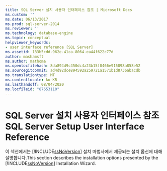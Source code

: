 ```yaml
---
title: SQL Server 설치 사용자 인터페이스 참조 | Microsoft Docs
ms.custom: ''
ms.date: 06/13/2017
ms.prod: sql-server-2014
ms.reviewer: ''
ms.technology: database-engine
ms.topic: conceptual
helpviewer_keywords:
- user interface reference [SQL Server]
ms.assetid: 183b5cdd-962e-41ca-8064-ea44f622c77d
author: mashamsft
ms.author: mathoma
ms.openlocfilehash: 8da894d9c450dc4a23b15f8466e915898a858e52
ms.sourcegitcommit: ad4d92dce894592a259721a1571b1d8736abacdb
ms.translationtype: MT
ms.contentlocale: ko-KR
ms.lasthandoff: 08/04/2020
ms.locfileid: "87653110"
---
```

# <a name="sql-server-setup-user-interface-reference"></a><span data-ttu-id="e577c-102">SQL Server 설치 사용자 인터페이스 참조</span><span class="sxs-lookup"><span data-stu-id="e577c-102">SQL Server Setup User Interface Reference</span></span>
  <span data-ttu-id="e577c-103">이 섹션에서는 [!INCLUDE[ssNoVersion](../../includes/ssnoversion-md.md)] 설치 마법사에서 제공되는 설치 옵션에 대해 설명합니다.</span><span class="sxs-lookup"><span data-stu-id="e577c-103">This section describes the installation options presented by the [!INCLUDE[ssNoVersion](../../includes/ssnoversion-md.md)] Installation Wizard.</span></span>  
  
  
